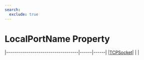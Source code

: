 ```yaml
---
search:
  exclude: true
---
```


<h1 class="heading"><span class="name">LocalPortName Property</span></h1>

|------------------------------------|------|------|
|[TCPSocket](../objects/tcpsocket.md)|&nbsp;|&nbsp;|
